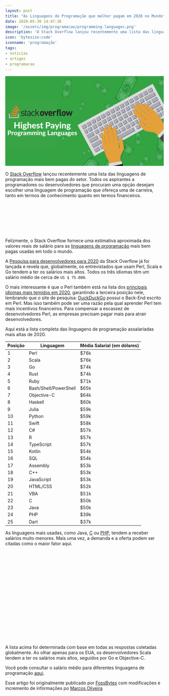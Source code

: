 ```yaml
---
layout: post
title: "As Linguagens de Programação que melhor pagam em 2020 no Mundo"
date: 2020-05-30 14:47:36
image: '/assets/img/programacao/programming-languages.png'
description: 'O Stack Overflow lançou recentemente uma lista das linguagens de programação mais bem pagas do setor.'
icon: 'bytesize:code'
iconname: 'programação'
tags:
- noticias
- artigos
- programacao
---
```


![As Linguagens de Programação que melhor pagam em 2020 no Mundo](/assets/img/programacao/programming-languages.png)

O [Stack Overflow](https://stackoverflow.com/) lançou recentemente uma lista das linguagens de programação mais bem pagas do setor. Todos os aspirantes a programadores ou desenvolvedores que procuram uma opção desejam escolher uma linguagem de programação que ofereça uma de carreira, tanto em termos de conhecimento quanto em termos financeiros.

<!-- LISTA MIN -->
<script async src="//pagead2.googlesyndication.com/pagead/js/adsbygoogle.js"></script>
<ins class="adsbygoogle"
style="display:inline-block;width:730px;height:95px"
data-ad-client="ca-pub-2838251107855362"
data-ad-slot="5351066970"></ins>
<script>
(adsbygoogle = window.adsbygoogle || []).push({});
</script>

Felizmente, o Stack Overflow fornece uma estimativa aproximada dos valores reais de salário para as [linguagens de programação](https://terminalroot.com.br/2019/10/linguagem-de-programacao.html) mais bem pagas usadas em todo o mundo.

A [Pesquisa para desenvolvedores para 2020](https://insights.stackoverflow.com/survey/2020#overview) da Stack Overflow já foi lançada e revela que, globalmente, os entrevistados que usam Perl, Scala e Go tendem a ter os salários mais altos. Todos os três idiomas têm um salário médio de cerca de `US $ 75.000`.

O mais interessante é que o Perl também está na lista dos [principais idiomas mais temidos em 2020](https://fossbytes.com/stack-overflow-most-loved-dreaded-wanted-programming-languages-in-2020/), garantindo a terceira posição nele, lembrando que o site de pesquisa: [DuckDuckGo](https://terminalroot.com.br/2019/10/como-pesquisar-no-google-e-duckduckgo-via-linha-de-comando.html) possui o Back-End escrito em Perl. Mas isso também pode ser uma razão pela qual aprender Perl tem mais incentivos financeiros. Para compensar a escassez de desenvolvedores Perl, as empresas precisam pagar mais para atrair desenvolvedores.

Aqui está a lista completa das linguagens de programação assalariadas mais altas de 2020.

<table class="table table-bordered table-responsive">
   <thead>
      <tr>
         <th>Posição</th>
         <th>Linguagem</th>
         <th>Média Salarial (em dólares)</th>
      </tr>
   </thead>
   <tbody>
      <tr>
         <td>1</td>
         <td>Perl</td>
         <td>$76k</td>
      </tr>
      <tr>
         <td>2</td>
         <td>Scala</td>
         <td>$76k</td>
      </tr>
      <tr>
         <td>3</td>
         <td>Go</td>
         <td>$74k</td>
      </tr>
      <tr>
         <td>4</td>
         <td>Rust</td>
         <td>$74k</td>
      </tr>
      <tr>
         <td>5</td>
         <td>Ruby</td>
         <td>$71k</td>
      </tr>
      <tr>
         <td>6</td>
         <td>Bash/Shell/PowerShell</td>
         <td>$65k</td>
      </tr>
      <tr>
         <td>7</td>
         <td>Objective-C</td>
         <td>$64k</td>
      </tr>
      <tr>
         <td>8</td>
         <td>Haskell</td>
         <td>$60k</td>
      </tr>
      <tr>
         <td>9</td>
         <td>Julia</td>
         <td>$59k</td>
      </tr>
      <tr>
         <td>10</td>
         <td>Python</td>
         <td>$59k</td>
      </tr>
      <tr>
         <td>11</td>
         <td>Swift</td>
         <td>$58k</td>
      </tr>
      <tr>
         <td>12</td>
         <td>C#</td>
         <td>$57k</td>
      </tr>
      <tr>
         <td>13</td>
         <td>R</td>
         <td>$57k</td>
      </tr>
      <tr>
         <td>14</td>
         <td>TypeScript</td>
         <td>$57k</td>
      </tr>
      <tr>
         <td>15</td>
         <td>Kotlin</td>
         <td>$54k</td>
      </tr>
      <tr>
         <td>16</td>
         <td>SQL</td>
         <td>$54k</td>
      </tr>
      <tr>
         <td>17</td>
         <td>Assembly</td>
         <td>$53k</td>
      </tr>
      <tr>
         <td>18</td>
         <td>C++</td>
         <td>$53k</td>
      </tr>
      <tr>
         <td>19</td>
         <td>JavaScript</td>
         <td>$53k</td>
      </tr>
      <tr>
         <td>20</td>
         <td>HTML/CSS</td>
         <td>$52k</td>
      </tr>
      <tr>
         <td>21</td>
         <td>VBA</td>
         <td>$51k</td>
      </tr>
      <tr>
         <td>22</td>
         <td>C</td>
         <td>$50k</td>
      </tr>
      <tr>
         <td>23</td>
         <td>Java</td>
         <td>$50k</td>
      </tr>
      <tr>
         <td>24</td>
         <td>PHP</td>
         <td>$39k</td>
      </tr>
      <tr>
         <td>25</td>
         <td>Dart</td>
         <td>$37k</td>
      </tr>
   </tbody>
</table>



As linguagens mais usadas, como Java, [C](https://terminalroot.com.br/tags/#linguagemc) ou [PHP](https://terminalroot.com.br/tags/#php), tendem a receber salários muito menores. Mais uma vez, a demanda e a oferta podem ser citadas como o maior fator aqui.

<!-- QUADRADO -->
<script async src="//pagead2.googlesyndication.com/pagead/js/adsbygoogle.js"></script>
<ins class="adsbygoogle"
style="display:inline-block;width:336px;height:280px"
data-ad-client="ca-pub-2838251107855362"
data-ad-slot="5351066970"></ins>
<script>
(adsbygoogle = window.adsbygoogle || []).push({});
</script>

A lista acima foi determinada com base em todas as respostas coletadas globalmente. Ao olhar apenas para os EUA, os desenvolvedores Scala tendem a ter os salários mais altos, seguidos por Go e Objective-C.

Você pode consultar o salário médio para diferentes linguagens de programação [aqui](https://insights.stackoverflow.com/survey/2020#top-paying-technologies).


<!-- RETANGULO LARGO 2 -->
<script async src="//pagead2.googlesyndication.com/pagead/js/adsbygoogle.js"></script>
<ins class="adsbygoogle"
style="display:block; text-align:center;"
data-ad-layout="in-article"
data-ad-format="fluid"
data-ad-client="ca-pub-2838251107855362"
data-ad-slot="8549252987"></ins>
<script>
(adsbygoogle = window.adsbygoogle || []).push({});
</script>


Esse artigo foi originalmente publicado por [FossBytes](https://fossbytes.com/stack-overflow-highest-salary-programming-languages-2020/) com modificações e incremento de informações po [Marcos Oliveira](https://terminalroot.com.br)

